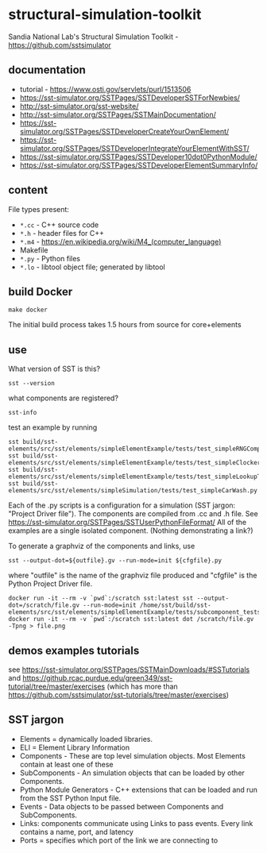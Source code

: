 # structural-simulation-toolkit
Sandia National Lab's Structural Simulation Toolkit - https://github.com/sstsimulator

## documentation
* tutorial - https://www.osti.gov/servlets/purl/1513506
* https://sst-simulator.org/SSTPages/SSTDeveloperSSTForNewbies/
* http://sst-simulator.org/sst-website/
* http://sst-simulator.org/SSTPages/SSTMainDocumentation/
* https://sst-simulator.org/SSTPages/SSTDeveloperCreateYourOwnElement/
* https://sst-simulator.org/SSTPages/SSTDeveloperIntegrateYourElementWithSST/
* https://sst-simulator.org/SSTPages/SSTDeveloper10dot0PythonModule/
* https://sst-simulator.org/SSTPages/SSTDeveloperElementSummaryInfo/

## content

File types present:
* `*.cc` - C++ source code
* `*.h` - header files for C++
* `*.m4` - https://en.wikipedia.org/wiki/M4_(computer_language)
* Makefile
* `*.py` - Python files
* `*.lo` - libtool object file; generated by libtool

## build Docker

    make docker

The initial build process takes 1.5 hours from source for core+elements

## use

What version of SST is this?

    sst --version

what components are registered?

    sst-info

test an example by running

    sst build/sst-elements/src/sst/elements/simpleElementExample/tests/test_simpleRNGComponent_mersenne.py
    sst build/sst-elements/src/sst/elements/simpleElementExample/tests/test_simpleClockerComponent.py
    sst build/sst-elements/src/sst/elements/simpleElementExample/tests/test_simpleLookupTable.py
    sst build/sst-elements/src/sst/elements/simpleSimulation/tests/test_simpleCarWash.py

Each of the .py scripts is a configuration for a simulation (SST jargon: "Project Driver file"). The components are compiled from .cc and .h file.
See https://sst-simulator.org/SSTPages/SSTUserPythonFileFormat/
All of the examples are a single isolated component. (Nothing demonstrating a link?)

To generate a graphviz of the components and links, use

    sst --output-dot=${outfile}.gv --run-mode=init ${cfgfile}.py

where "outfile" is the name of the graphviz file produced and "cfgfile" is the Python Project Driver file.

    docker run -it --rm -v `pwd`:/scratch sst:latest sst --output-dot=/scratch/file.gv --run-mode=init /home/sst/build/sst-elements/src/sst/elements/simpleElementExample/tests/subcomponent_tests/test_sc_2a.py
    docker run -it --rm -v `pwd`:/scratch sst:latest dot /scratch/file.gv -Tpng > file.png

## demos examples tutorials

see https://sst-simulator.org/SSTPages/SSTMainDownloads/#SSTutorials and https://github.rcac.purdue.edu/green349/sst-tutorial/tree/master/exercises (which has more than https://github.com/sstsimulator/sst-tutorials/tree/master/exercises)

## SST jargon

* Elements = dynamically loaded libraries.
* ELI = Element Library Information
* Components - These are top level simulation objects. Most Elements contain at least one of these
* SubComponents - An simulation objects that can be loaded by other Components.
* Python Module Generators - C++ extensions that can be loaded and run from the SST Python Input file.
* Events - Data objects to be passed between Components and SubComponents.
* Links: components communicate using Links to pass events. Every link contains a name, port, and latency
* Ports = specifies which port of the link we are connecting to
